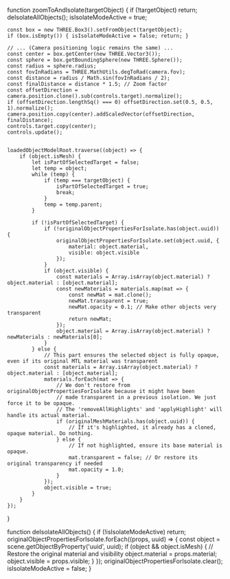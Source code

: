 function zoomToAndIsolate(targetObject) {
    if (!targetObject) return;
    deIsolateAllObjects();
    isIsolateModeActive = true;

    const box = new THREE.Box3().setFromObject(targetObject);
    if (box.isEmpty()) { isIsolateModeActive = false; return; }
    
    // ... (Camera positioning logic remains the same) ...
    const center = box.getCenter(new THREE.Vector3());
    const sphere = box.getBoundingSphere(new THREE.Sphere());
    const radius = sphere.radius;
    const fovInRadians = THREE.MathUtils.degToRad(camera.fov);
    const distance = radius / Math.sin(fovInRadians / 2);
    const finalDistance = distance * 1.5; // Zoom factor
    const offsetDirection = camera.position.clone().sub(controls.target).normalize();
    if (offsetDirection.lengthSq() === 0) offsetDirection.set(0.5, 0.5, 1).normalize();
    camera.position.copy(center).addScaledVector(offsetDirection, finalDistance);
    controls.target.copy(center);
    controls.update();


    loadedObjectModelRoot.traverse((object) => {
        if (object.isMesh) {
            let isPartOfSelectedTarget = false;
            let temp = object;
            while (temp) {
                if (temp === targetObject) {
                    isPartOfSelectedTarget = true;
                    break;
                }
                temp = temp.parent;
            }

            if (!isPartOfSelectedTarget) {
                if (!originalObjectPropertiesForIsolate.has(object.uuid)) {
                    originalObjectPropertiesForIsolate.set(object.uuid, {
                        material: object.material,
                        visible: object.visible
                    });
                }
                if (object.visible) {
                    const materials = Array.isArray(object.material) ? object.material : [object.material];
                    const newMaterials = materials.map(mat => {
                        const newMat = mat.clone();
                        newMat.transparent = true;
                        newMat.opacity = 0.1; // Make other objects very transparent
                        return newMat;
                    });
                    object.material = Array.isArray(object.material) ? newMaterials : newMaterials[0];
                }
            } else {
                // This part ensures the selected object is fully opaque, even if its original MTL material was transparent
                const materials = Array.isArray(object.material) ? object.material : [object.material];
                materials.forEach(mat => {
                    // We don't restore from originalObjectPropertiesForIsolate because it might have been
                    // made transparent in a previous isolation. We just force it to be opaque.
                    // The 'removeAllHighlights' and 'applyHighlight' will handle its actual material.
                    if (originalMeshMaterials.has(object.uuid)) {
                        // If it's highlighted, it already has a cloned, opaque material. Do nothing.
                    } else {
                        // If not highlighted, ensure its base material is opaque.
                        mat.transparent = false; // Or restore its original transparency if needed
                        mat.opacity = 1.0;
                    }
                });
                object.visible = true;
            }
        }
    });
}

function deIsolateAllObjects() {
    if (!isIsolateModeActive) return;
    originalObjectPropertiesForIsolate.forEach((props, uuid) => {
        const object = scene.getObjectByProperty('uuid', uuid);
        if (object && object.isMesh) {
            // Restore the original material and visibility
            object.material = props.material;
            object.visible = props.visible;
        }
    });
    originalObjectPropertiesForIsolate.clear();
    isIsolateModeActive = false;
}
